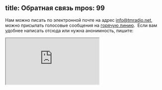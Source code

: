 title: Обратная связь
mpos: 99
---

Нам можно писать по электронной почте на адрес
[info@tmradio.net](mailto:info@tmradio.net), можно присылать голосовые сообщения
на [горячую линию](voicemail.html).  Если вам удобнее написать отсюда или нужна
анонимность, пишите:

<iframe id="feedback" src="https://dead-channel-news.appspot.com/gae-feedback?to=hex@umonkey.net&subject=Feedback from tmradio.net&back=http://www.tmradio.net/feedback-sent.html">Форма загружается...</iframe>
